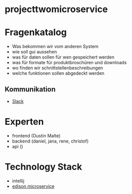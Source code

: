 # projecttwomicroservice

# Fragenkatalog
* Was bekommen wir vom anderen System
* wie soll gui aussehen
* was für daten sollen für wen gespeichert werden
* was für formate für produktbroschüren und downloads
* wo finden wir schnittstellenbeschreibungen
* welche funktionen sollen abgedeckt werden

## Kommunikation
* [Slack](https://projmicro.slack.com)

# Experten
* frontend (Dustin Malte)
* backend (daniel, jana, rene, christof)
* api ()

# Technology Stack
* intellij
* [edison microservice](https://github.com/otto-de/edison-microservice)
